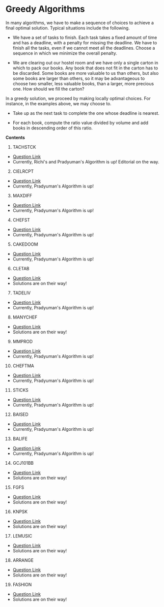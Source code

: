 # Greedy Algorithms

In many algorithms, we have to make a sequence of choices to achieve a final optimal solution. Typical situations include the following.

- We have a set of tasks to finish. Each task takes a fixed amount of time and has a deadline, with a penalty for missing the deadline. We have to finish all the tasks, even if we cannot meet all the deadlines. Choose a sequence in which we minimize the overall penalty.

- We are clearing out our hostel room and we have only a single carton in which to pack our books. Any book that does not fit in the carton has to be discarded. Some books are more valuable to us than others, but also some books are larger than others, so it may be advantageous to choose two smaller, less valuable books, than a larger, more precious one. How should we fill the carton?


In a greedy solution, we proceed by making locally optimal choices. For instance, in the examples above, we may choose to.

- Take up as the next task to complete the one whose deadline is nearest.

- For each book, compute the ratio value divided by volume and add books in descending order of this ratio.

**Contents**

1. TACHSTCK
- [Question Link](https://www.codechef.com/problems/TACHSTCK)
- Currently, Richi's and Pradyuman's Algorithm is up! Editorial on the way.

2. CIELRCPT
- [Question Link](https://www.codechef.com/problems/CIELRCPT)
- Currently, Pradyuman's Algorithm is up!

3. MAXDIFF
- [Question Link](https://www.codechef.com/problems/MAXDIFF)
- Currently, Pradyuman's Algorithm is up!

4. CHEFST
- [Question Link](https://www.codechef.com/problems/CHEFST)
- Currently, Pradyuman's Algorithm is up!

5. CAKEDOOM
- [Question Link](https://www.codechef.com/problems/CAKEDOOM)
- Currently, Pradyuman's Algorithm is up!

6. CLETAB
- [Question Link](https://www.codechef.com/problems/CLETAB)
- Solutions are on their way!

7. TADELIV
- [Question Link](https://www.codechef.com/problems/TADELIVE)
- Currently, Pradyuman's Algorithm is up!

8. MANYCHEF
- [Question Link](https://www.codechef.com/problems/MANYCHEF)
- Solutions are on their way!

9. MMPROD
- [Question Link](https://www.codechef.com/problems/MMPROD)
- Currently, Pradyuman's Algorithm is up!

10. CHEFTMA
- [Question Link](https://www.codechef.com/problems/CHEFTMA)
- Currently, Pradyuman's Algorithm is up!

11. STICKS
- [Question Link](https://www.codechef.com/problems/STICKS)
- Currently, Pradyuman's Algorithm is up!

12. BAISED
- [Question Link](http://www.spoj.com/problems/BAISED/)
- Currently, Pradyuman's Algorithm is up!

13. BALIFE
- [Question Link](http://www.spoj.com/problems/BALIFE/)
- Currently, Pradyuman's Algorithm is up!

14. GCJ101BB
- [Question Link](http://www.spoj.com/problems/GCJ101BB/)
- Solutions are on their way!

15. FGFS
- [Question Link](https://www.codechef.com/problems/FGFS)
- Solutions are on their way!

16. KNPSK
- [Question Link](https://www.codechef.com/problems/KNPSK)
- Solutions are on their way!

17. LEMUSIC
- [Question Link](https://www.codechef.com/problems/LEMUSIC)
- Solutions are on their way!

18. ARRANGE
- [Question Link](http://www.spoj.com/problems/ARRANGE/)
- Solutions are on their way!

19. FASHION
- [Question Link](http://www.spoj.com/problems/FASHION/)
- Solutions are on their way!
